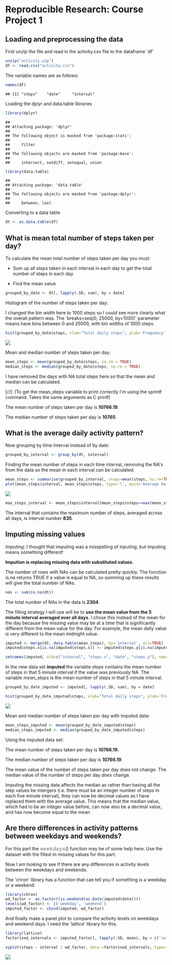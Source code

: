 # Reproducible Research: Course Project 1


## Loading and preprocessing the data
First unzip the file and read in the activity.csv file to the dataframe `df'

```r
unzip("activity.zip")
df <- read.csv("activity.csv")
```

The variable names are as follows:

```r
names(df)
```

```
## [1] "steps"    "date"     "interval"
```

Loading the dplyr and data.table libraries

```r
library(dplyr)
```

```
## 
## Attaching package: 'dplyr'
## 
## The following object is masked from 'package:stats':
## 
##     filter
## 
## The following objects are masked from 'package:base':
## 
##     intersect, setdiff, setequal, union
```

```r
library(data.table)
```

```
## 
## Attaching package: 'data.table'
## 
## The following objects are masked from 'package:dplyr':
## 
##     between, last
```

Converting to a data table

```r
dt <- as.data.table(df)
```

## What is mean total number of steps taken per day?
To calculate the mean total number of steps taken per day you must:

 * Sum up all steps taken in each interval in each day to get the total number of steps in each day
 
 * Find the mean value 


```r
grouped_by_date <- dt[, lapply(.SD, sum), by = date]
```

Histogram of the number of steps taken per day:

I changed the bin width here to 1000 steps so I could see more clearly what the overall pattern was. The `breaks=seq(0, 25000, by=1000)' parameter means have bins between 0 and 25000, with bin widths of 1000 steps. 


```r
hist(grouped_by_date$steps, xlab="Total daily steps", ylab='Frequency', main='Histogram of total daily steps', breaks=seq(0, 25000, by=1000))
```

![](PA1_template_files/figure-html/unnamed-chunk-6-1.png) 

Mean and median number of steps taken per day:

```r
mean_steps <- mean(grouped_by_date$steps, na.rm = TRUE)
median_steps <- median(grouped_by_date$steps, na.rm = TRUE)
```

I have removed the days with NA total steps here so that the mean and median can be calculated.

[//]: (To get the mean_steps variable to print correctly I'm using the sprintf command. Takes the same arguments as C printf)

The mean number of steps taken per day is **10766.19**. 

The median number of steps taken per day is **10765**.

## What is the average daily activity pattern?
Now grouping by time interval instead of by date:

```r
grouped_by_interval <- group_by(dt, interval)
```

Finding the mean number of steps in each time interval, removing the NA's from the data so the mean in each interval can be calculated.


```r
mean_steps <- summarise(grouped_by_interval, steps=mean(steps, na.rm=TRUE))
plot(mean_steps$interval, mean_steps$steps, type='l', main='Average Daily Activity Pattern', xlab='Interval', ylab='Mean number of steps in 5 minute interval')
```

![](PA1_template_files/figure-html/unnamed-chunk-9-1.png) 

```r
max_steps_interval <- mean_steps$interval[mean_steps$steps==max(mean_steps$steps)]
```

The interval that contains the maximum number of steps, averaged across all days, is interval number **835**.

## Imputing missing values

*Imputing*: I thought that imputing was a misspelling of *inputing*, but imputing means something different!

**Impution is replacing missing data with substituted values.**

The number of rows with NAs can be calculated pretty quickly. The function is.na returns TRUE if a value is equal to NA, so summing up these results will give the total number of NAs.


```r
nas <- sum(is.na(dt))
```
The total number of NAs in the data is **2304**.

The filling strategy I will use will be to **use the mean value from the 5 minute interval averaged over all days**. I chose this instead of the mean for the day because the missing value may be at a time that is significantly different from the mean value for the day. For example, the mean daily value is very different to the mean midnight value. 


```r
imputed <- merge(dt, data.table(mean_steps), by='interval', all=TRUE)
imputed$steps.x[is.na(imputed$steps.x)] <- imputed$steps.y[is.na(imputed$steps.x)]

setnames(imputed, old=c("interval", "steps.x", "date", "steps.y"), new=c("interval", "steps", "date", "mean_steps")) 
```

In the new data set **imputed** the variable *steps* contains the mean number of steps in that 5 minute interval if the value was previously NA. The variable *mean_steps* is the mean number of steps in that 5 minute interval.


```r
grouped_by_date_imputed <- imputed[, lapply(.SD, sum), by = date]

hist(grouped_by_date_imputed$steps, xlab="Total daily steps", ylab='Frequency', main='Histogram of total daily steps with imputed data', breaks=seq(0, 25000, by=1000), ylim=c(0,20))
```

![](PA1_template_files/figure-html/unnamed-chunk-12-1.png) 

Mean and median number of steps taken per day with imputed data:

```r
mean_steps_imputed <- mean(grouped_by_date_imputed$steps)
median_steps_imputed <- median(grouped_by_date_imputed$steps)
```

Using the imputed data set: 

The mean number of steps taken per day is **10766.19**. 

The median number of steps taken per day is **10766.19**.

The mean value of the number of steps taken per day does not change. The median value of the number of steps per day *does* change. 

Imputing the missing data affects the median as rather than having all the step values be intergers (i.e. there must be an integer number of steps in each five minute interval), they can now be decimal values as I have replaced them with the average value. This means that the median value, which had to be an integer value before, can now also be a decimal value, and has now become equal to the mean.


## Are there differences in activity patterns between weekdays and weekends?

For this part the 𝚠𝚎𝚎𝚔𝚍𝚊𝚢𝚜() function may be of some help here. Use the dataset with the filled-in missing values for this part.

Now I am looking to see if there are any differences in activity levels between the weekdays and weekends.

The 'chron' library has a function that can tell you if something is a weekday or a weekend:


```r
library(chron)
wd_factor <- as.factor((is.weekend(as.Date(imputed$date))))
levels(wd_factor) <- c('weekday', 'weekend')
imputed_factor <- cbind(imputed, wd_factor)
```

And finally make a panel plot to compare the activity levels on weekdays and weekend days. I need the 'lattice' library for this.


```r
library(lattice)
factorised_intervals <- imputed_factor[, lapply(.SD, mean), by = c('interval', 'wd_factor')]

xyplot(steps ~ interval | wd_factor, data =factorised_intervals, type='l', layout=c(1,2), main='Comparison of weekend and weekday activity levels', xlab='Interval', ylab='Average steps taken in 5 minute interval')
```

![](PA1_template_files/figure-html/unnamed-chunk-15-1.png) 




